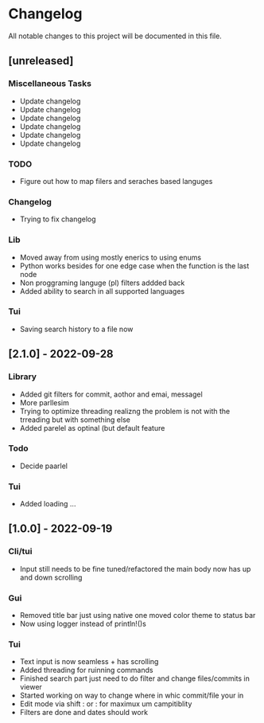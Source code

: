 # Changelog

All notable changes to this project will be documented in this file.

## [unreleased]

### Miscellaneous Tasks

- Update changelog
- Update changelog
- Update changelog
- Update changelog
- Update changelog
- Update changelog

### TODO

- Figure out how to map filers and seraches based languges

### Changelog

- Trying to fix changelog

### Lib

- Moved away from using mostly enerics to using enums
- Python works besides for one edge case when the function is the last node
- Non proggraming languge (pl) filters addded back
- Added ability to search in all supported languages

### Tui

- Saving search history to a file now

## [2.1.0] - 2022-09-28

### Library

- Added git filters for commit, aothor and emai, messagel
- More parllesim
- Trying to optimize threading realizng the problem is not with the trreading but with something else
- Added parelel as optinal (but default feature

### Todo

- Decide paarlel

### Tui

- Added loading ...

## [1.0.0] - 2022-09-19

### Cli/tui

- Input still needs to be fine tuned/refactored the main body now has up and down scrolling

### Gui

- Removed title bar just using native one moved color theme to status bar
- Now using logger instead of println!()s

### Tui

- Text input is now seamless + has scrolling
- Added threading for ruinning commands
- Finished search part just need to do filter and change files/commits in viewer
- Started working on way to change where in whic commit/file your in
- Edit mode via shift :  or : for maximux um campitiblity
- Filters are done and dates should work

